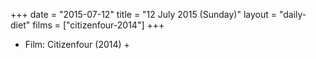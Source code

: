 +++
date = "2015-07-12"
title = "12 July 2015 (Sunday)"
layout = "daily-diet"
films = ["citizenfour-2014"]
+++


* Film: Citizenfour (2014) +